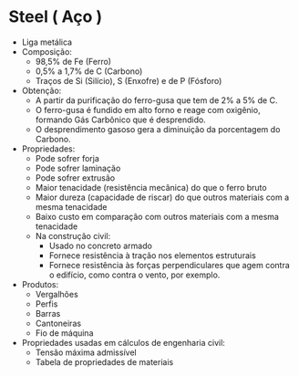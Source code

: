 # Steel ( Aço )
- Liga metálica
- Composição:
    - 98,5% de Fe (Ferro)
    - 0,5% a 1,7% de C (Carbono)
    - Traços de Si (Silício), S (Enxofre) e de P (Fósforo)
- Obtenção:
    - A partir da purificação do ferro-gusa que tem de 2% a 5% de C.
    - O ferro-gusa é fundido em alto forno e reage com oxigênio, formando Gás Carbônico que é desprendido.
    - O desprendimento gasoso gera a diminuição da porcentagem do Carbono.
- Propriedades:
    - Pode sofrer forja
    - Pode sofrer laminação
    - Pode sofrer extrusão
    - Maior tenacidade (resistência mecânica) do que o ferro bruto
    - Maior dureza (capacidade de riscar) do que outros materiais com a mesma tenacidade
    - Baixo custo em comparação com outros materiais com a mesma tenacidade
    - Na construção civil:
        - Usado no concreto armado 
        - Fornece resistência à tração nos elementos estruturais
        - Fornece resistência às forças perpendiculares que agem contra o edifício, como contra o vento, por exemplo.
- Produtos:
    - Vergalhões
    - Perfis
    - Barras
    - Cantoneiras
    - Fio de máquina
- Propriedades usadas em cálculos de engenharia civil:
    - Tensão máxima admissível
    - Tabela de propriedades de materiais